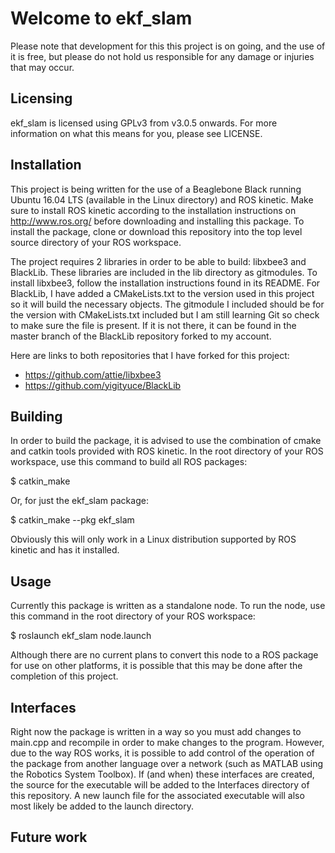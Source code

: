 # Welcome to ekf_slam
Please note that development for this this project is on going, and the use of
it is free, but please do not hold us responsible for any damage or injuries that
may occur.

## Licensing
ekf_slam is licensed using GPLv3 from v3.0.5 onwards. For more
information on what this means for you, please see LICENSE.

## Installation
This project is being written for the use of a Beaglebone Black running Ubuntu 16.04 LTS
(available in the Linux directory) and ROS kinetic. Make sure to install ROS kinetic 
according to the installation instructions on http://www.ros.org/ before downloading 
and installing this package. To install the package, clone or download this repository
into the top level source directory of your ROS workspace.

The project requires 2 libraries in order to be able to build: libxbee3 and BlackLib. 
These libraries are included in the lib directory as gitmodules. To install libxbee3, follow
the installation instructions found in its README. For BlackLib, I have added a CMakeLists.txt
to the version used in this project so it will build the necessary objects. The gitmodule I 
included should be for the version with CMakeLists.txt included but I am still learning Git so
check to make sure the file is present. If it is not there, it can be found in the master branch
of the BlackLib repository forked to my account.

Here are links to both repositories that I have forked for this project:
- https://github.com/attie/libxbee3
- https://github.com/yigityuce/BlackLib

## Building
In order to build the package, it is advised to use the combination of cmake and catkin tools
provided with ROS kinetic. In the root directory of your ROS workspace, use this command to build
all ROS packages:
  
  $ catkin_make

Or, for just the ekf_slam package:

  $ catkin_make --pkg ekf_slam
  
Obviously this will only work in a Linux distribution supported by ROS kinetic and has it installed.

## Usage
Currently this package is written as a standalone node. To run the node, use this command in the
root directory of your ROS workspace:

  $ roslaunch ekf_slam node.launch
  
Although there are no current plans to convert this node to a ROS package for use on other
platforms, it is possible that this may be done after the completion of this project.

## Interfaces
Right now the package is written in a way so you must add changes to main.cpp and recompile in order
to make changes to the program. However, due to the way ROS works, it is possible to add control of
the operation of the package from another language over a network (such as MATLAB using the 
Robotics System Toolbox). If (and when) these interfaces are created, the source for the executable
will be added to the Interfaces directory of this repository. A new launch file for the 
associated executable will also most likely be added to the launch directory.

## Future work
